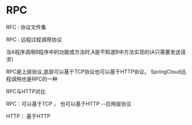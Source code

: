 # RPC

RFC  : 协议文件集

RPC : 远程过程调用协议

当A程序调用B程序中的功能或方法时,A是不知道B中方法实现的(A只需要发送请求)

RPC是上层协议,底层可以基于TCP协议也可以基于HTTP协议。 SpringCloud远程调用也是RPC的一种



RPC与HTTP对比

RPC：可以基于TCP ， 也可以基于HTTP     --应用层协议

HTTP： 基于HTTP   

